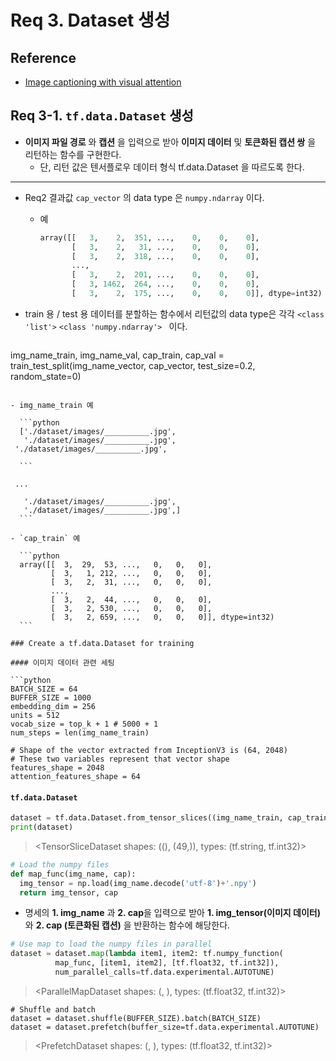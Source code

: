 # Req 3.  Dataset 생성

## Reference

- [Image captioning with visual attention](https://www.tensorflow.org/tutorials/text/image_captioning)

## Req 3-1. `tf.data.Dataset` 생성

- **이미지 파일 경로** 와 **캡션** 을 입력으로 받아 **이미지 데이터** 및 **토큰화된 캡션 쌍** 을 리턴하는 함수를 구현한다.
  - 단, 리턴 값은 텐서플로우 데이터 형식 tf.data.Dataset 을 따르도록 한다.

---

- Req2 결과값 `cap_vector` 의 data type 은 `numpy.ndarray` 이다.

  - 예

    ```python
    array([[   3,    2,  351, ...,    0,    0,    0],
           [   3,    2,   31, ...,    0,    0,    0],
           [   3,    2,  318, ...,    0,    0,    0],
           ...,
           [   3,    2,  201, ...,    0,    0,    0],
           [   3, 1462,  264, ...,    0,    0,    0],
           [   3,    2,  175, ...,    0,    0,    0]], dtype=int32)
    ```

- train 용 / test 용 데이터를 분할하는 함수에서 리턴값의 data type은 각각 `<class 'list'>` `<class 'numpy.ndarray'> ` 이다.

  ```python
img_name_train, img_name_val, cap_train, cap_val = train_test_split(img_name_vector,
                                                                      cap_vector,
                                                                      test_size=0.2,
                                                                      random_state=0)
  ```
  
  - img_name_train 예
  
    ```python
    ['./dataset/images/__________.jpg',
     './dataset/images/__________.jpg',
   './dataset/images/__________.jpg',
     
    ```
  
   ...
  
     './dataset/images/__________.jpg',
     './dataset/images/__________.jpg',]
    ```
  
  - `cap_train` 예
  
    ```python
    array([[  3,  29,  53, ...,   0,   0,   0],
           [  3,   1, 212, ...,   0,   0,   0],
           [  3,   2,  31, ...,   0,   0,   0],
           ...,
           [  3,   2,  44, ...,   0,   0,   0],
           [  3,   2, 530, ...,   0,   0,   0],
           [  3,   2, 659, ...,   0,   0,   0]], dtype=int32)
    ```

### Create a tf.data.Dataset for training

#### 이미지 데이터 관련 세팅

```python
BATCH_SIZE = 64
BUFFER_SIZE = 1000
embedding_dim = 256
units = 512
vocab_size = top_k + 1 # 5000 + 1
num_steps = len(img_name_train)

# Shape of the vector extracted from InceptionV3 is (64, 2048)
# These two variables represent that vector shape
features_shape = 2048
attention_features_shape = 64
```

#### `tf.data.Dataset` 

```python
dataset = tf.data.Dataset.from_tensor_slices((img_name_train, cap_train))
print(dataset)
```

>  <TensorSliceDataset shapes: ((), (49,)), types: (tf.string, tf.int32)>

```python
# Load the numpy files
def map_func(img_name, cap):
  img_tensor = np.load(img_name.decode('utf-8')+'.npy')
  return img_tensor, cap
```

- 명세의 **1. img_name** 과 **2. cap**을 입력으로 받아 **1. img_tensor(이미지 데이터)** 와 **2. cap (토큰화된 캡션)** 을 반환하는 함수에 해당한다.

```python
# Use map to load the numpy files in parallel
dataset = dataset.map(lambda item1, item2: tf.numpy_function(
          map_func, [item1, item2], [tf.float32, tf.int32]),
          num_parallel_calls=tf.data.experimental.AUTOTUNE)
```

> <ParallelMapDataset shapes: (<unknown>, <unknown>), types: (tf.float32, tf.int32)>

```pypthon
# Shuffle and batch
dataset = dataset.shuffle(BUFFER_SIZE).batch(BATCH_SIZE)
dataset = dataset.prefetch(buffer_size=tf.data.experimental.AUTOTUNE)
```

> <PrefetchDataset shapes: (<unknown>, <unknown>), types: (tf.float32, tf.int32)>